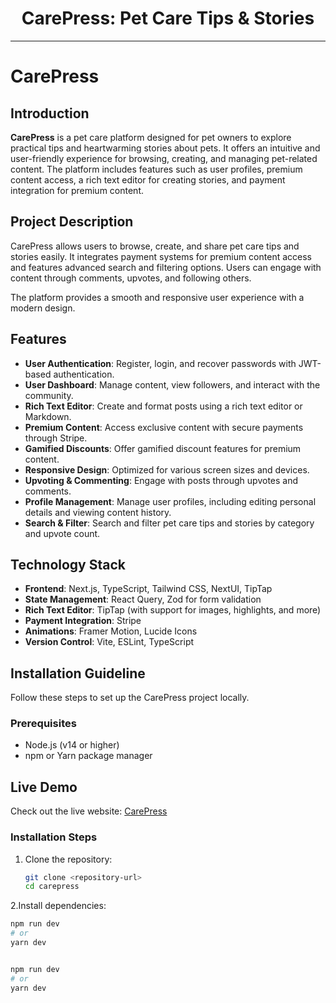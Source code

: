 <div align="center">
  <h1>CarePress: Pet Care Tips & Stories</h1>
</div>

---

# CarePress

## Introduction

**CarePress** is a pet care platform designed for pet owners to explore practical tips and heartwarming stories about pets. It offers an intuitive and user-friendly experience for browsing, creating, and managing pet-related content. The platform includes features such as user profiles, premium content access, a rich text editor for creating stories, and payment integration for premium content.

## Project Description

CarePress allows users to browse, create, and share pet care tips and stories easily. It integrates payment systems for premium content access and features advanced search and filtering options. Users can engage with content through comments, upvotes, and following others.

The platform provides a smooth and responsive user experience with a modern design.

## Features

- **User Authentication**: Register, login, and recover passwords with JWT-based authentication.
- **User Dashboard**: Manage content, view followers, and interact with the community.
- **Rich Text Editor**: Create and format posts using a rich text editor or Markdown.
- **Premium Content**: Access exclusive content with secure payments through Stripe.
- **Gamified Discounts**: Offer gamified discount features for premium content.
- **Responsive Design**: Optimized for various screen sizes and devices.
- **Upvoting & Commenting**: Engage with posts through upvotes and comments.
- **Profile Management**: Manage user profiles, including editing personal details and viewing content history.
- **Search & Filter**: Search and filter pet care tips and stories by category and upvote count.

## Technology Stack

- **Frontend**: Next.js, TypeScript, Tailwind CSS, NextUI, TipTap
- **State Management**: React Query, Zod for form validation
- **Rich Text Editor**: TipTap (with support for images, highlights, and more)
- **Payment Integration**: Stripe
- **Animations**: Framer Motion, Lucide Icons
- **Version Control**: Vite, ESLint, TypeScript

## Installation Guideline

Follow these steps to set up the CarePress project locally.

### Prerequisites

- Node.js (v14 or higher)
- npm or Yarn package manager

## Live Demo

Check out the live website: [CarePress](https://carepress.vercel.app/)

### Installation Steps

1. Clone the repository:

   ```bash
   git clone <repository-url>
   cd carepress

   
2.Install dependencies:

  ```bash
npm run dev
# or
yarn dev


npm run dev
# or
yarn dev





